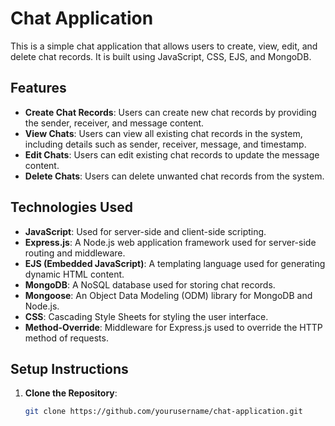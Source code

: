 # Chat Application

This is a simple chat application that allows users to create, view, edit, and delete chat records. It is built using JavaScript, CSS, EJS, and MongoDB.

## Features

- **Create Chat Records**: Users can create new chat records by providing the sender, receiver, and message content.
- **View Chats**: Users can view all existing chat records in the system, including details such as sender, receiver, message, and timestamp.
- **Edit Chats**: Users can edit existing chat records to update the message content.
- **Delete Chats**: Users can delete unwanted chat records from the system.

## Technologies Used

- **JavaScript**: Used for server-side and client-side scripting.
- **Express.js**: A Node.js web application framework used for server-side routing and middleware.
- **EJS (Embedded JavaScript)**: A templating language used for generating dynamic HTML content.
- **MongoDB**: A NoSQL database used for storing chat records.
- **Mongoose**: An Object Data Modeling (ODM) library for MongoDB and Node.js.
- **CSS**: Cascading Style Sheets for styling the user interface.
- **Method-Override**: Middleware for Express.js used to override the HTTP method of requests.

## Setup Instructions

1. **Clone the Repository**: 
   ```bash
   git clone https://github.com/yourusername/chat-application.git
